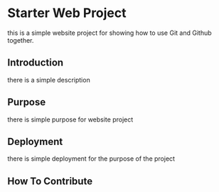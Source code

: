 # Starter Web Project

this is a simple website project for showing how to use Git and Github together.

## Introduction

there is a simple description

## Purpose

there is simple purpose for website project

## Deployment

there is simple deployment for the purpose of the project

## How To Contribute